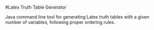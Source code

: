 #Latex Truth Table Generator

Java command line tool for generating Latex truth tables with a given number of variables, following proper ordering rules.